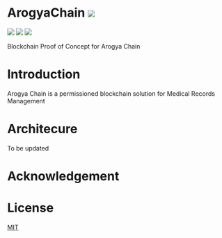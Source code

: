 # ArogyaChain ![](https://img.shields.io/badge/-Dropped-red.svg)
![](https://img.shields.io/badge/Batch-18CSE-lightgreen) ![](https://img.shields.io/badge/UG-blue) ![](https://img.shields.io/badge/UI_Internship-blue)

Blockchain Proof of Concept for Arogya Chain

# Introduction
Arogya Chain is a permissioned blockchain solution for Medical Records Management

# Architecure

To be updated

# Acknowledgement

# License

[MIT](https://github.com/ramagururadhakrishnan/NamChain/blob/master/MIT)


